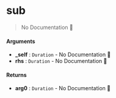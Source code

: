 # sub

> No Documentation 🚧

#### Arguments

- **\_self** : `Duration` \- No Documentation 🚧
- **rhs** : `Duration` \- No Documentation 🚧

#### Returns

- **arg0** : `Duration` \- No Documentation 🚧